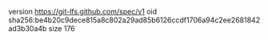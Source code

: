 version https://git-lfs.github.com/spec/v1
oid sha256:be4b20c9dece815a8c802a29ad85b6126ccdf1706a94c2ee2681842ad3b30a4b
size 176
